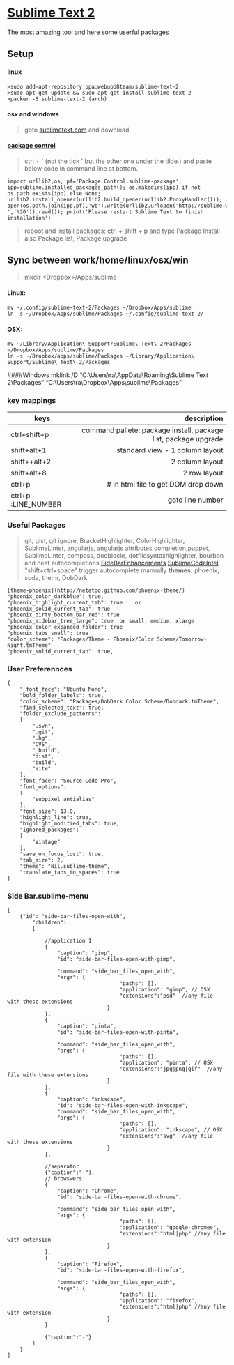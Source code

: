 [Sublime Text 2](http://www.sublimetext.com/2)
=======================================
The most amazing tool and here some userful packages
## Setup
#### linux
    >sudo add-apt-repository ppa:webupd8team/sublime-text-2
    >sudo apt-get update && sudo apt-get install sublime-text-2
    >packer -S sublime-text-2 (arch)
    
#### osx and windows
   >goto [sublimetext.com](http://www.sublimetext.com/2) and download
   
#### [package control](http://wbond.net/sublime_packages/package_control)
> ctrl + ` (not the tick ' but the other one under the tilde.) and paste below code in command line at bottom. 
```
import urllib2,os; pf='Package Control.sublime-package'; ipp=sublime.installed_packages_path(); os.makedirs(ipp) if not os.path.exists(ipp) else None; urllib2.install_opener(urllib2.build_opener(urllib2.ProxyHandler())); open(os.path.join(ipp,pf),'wb').write(urllib2.urlopen('http://sublime.wbond.net/'+pf.replace(' ','%20')).read()); print('Please restart Sublime Text to finish installation')
```
>reboot and install packages: 
>ctrl + shift + p and type Package Install  also Package list,  Package upgrade

## Sync between work/home/linux/osx/win
>mkdir &lt;Dropbox&gt;/Apps/sublime
#### Linux:
    mv ~/.config/sublime-text-2/Packages ~/Dropbox/Apps/sublime
    ln -s ~/Dropbox/Apps/sublime/Packages ~/.config/sublime-text-2/
#### OSX:
    mv ~/Library/Application\ Support/Sublime\ Text\ 2/Packages ~/Dropbox/Apps/sublime/Packages
    ln -s ~/Dropbox/apps/sublime/Packages ~/Library/Application\ Support/Sublime\ Text\ 2/Packages
####Windows
    mklink /D “C:\Users\ra\AppData\Roaming\Sublime Text 2\Packages” “C:\Users\ra\Dropbox\Apps\sublime\Packages"

### key mappings

| keys                   |   description|
|----------------------- | -----------: |
|ctrl+shift+p            |   command pallete: package install, package list, package upgrade|
|shift+alt+1             |   standard view - 1 column layout|
|shift++alt+2            |   2 column layout|
|shift+alt+8             |   2 row layout |
|ctrl+p                  |   #  in html file to get DOM drop down|
| ctrl+p :LINE_NUMBER    |      goto line number|

### Useful Packages
>git, gist, git ignore, BracketHighlighter, ColorHighlighter, SublimeLinter, 
>angularjs, angularjs attributes completion,puppet, SublimeLinter, 
>compass, docblockr, dotfilesyntaxhighlighter, bourbon and neat autocompletions
>[SideBarEnhancements](https://github.com/titoBouzout/SideBarEnhancements)
>[SublimeCodeIntel](https://github.com/Kronuz/SublimeCodeIntel) "shift+ctrl+space"  trigger autocomplete manually
__themes:__ phoenix, soda, themr, DobDark
```
[theme-phoenix](http://netatoo.github.com/phoenix-theme/) 
"phoenix_color_darkblue": true,
"phoenix_highlight_current_tab": true    or "phoenix_solid_current_tab": true
"phoenix_dirty_bottom_bar_red": true
"phoenix_sidebar_tree_large": true  or small, medium, xlarge
"phoenix_color_expanded_folder": true
"phoenix_tabs_small": true
"color_scheme": "Packages/Theme - Phoenix/Color Scheme/Tomorrow-Night.tmTheme"
"phoenix_solid_current_tab": true,
```
### User Preferennces
```
{
    "_font_face": "Ubuntu Mono",
	"bold_folder_labels": true,
	"color_scheme": "Packages/DobDark Color Scheme/Dobdark.tmTheme",
	"find_selected_text": true,
	"folder_exclude_patterns":
	[
		".svn",
		".git",
		".hg",
		"CVS",
		"_build",
		"dist",
		"build",
		"site"
	],
	"font_face": "Source Code Pro",
	"font_options":
	[
		"subpixel_antialias"
	],
	"font_size": 13.0,
	"highlight_line": true,
	"highlight_modified_tabs": true,
	"ignored_packages":
	[
		"Vintage"
	],
	"save_on_focus_lost": true,
	"tab_size": 2,
	"theme": "Nil.sublime-theme",
	"translate_tabs_to_spaces": true
}
```

### Side Bar.sublime-menu
```
[
	{"id": "side-bar-files-open-with",
		"children":
		[

			//application 1
			{
				"caption": "gimp",
				"id": "side-bar-files-open-with-gimp",

				"command": "side_bar_files_open_with",
				"args": {
									"paths": [],
									"application": "gimp", // OSX
									"extensions":"psd"  //any file with these extensions
								}
			},
			{
				"caption": "pinta",
				"id": "side-bar-files-open-with-pinta",

				"command": "side_bar_files_open_with",
				"args": {
									"paths": [],
									"application": "pinta", // OSX
									"extensions":"jpg|png|gif"  //any file with these extensions
								}
			},
			{
				"caption": "inkscape",
				"id": "side-bar-files-open-with-inkscape",
				"command": "side_bar_files_open_with",
				"args": {
									"paths": [],
									"application": "inkscape", // OSX
									"extensions":"svg"  //any file with these extensions
								}
			},

			//separator
			{"caption":"-"},		
			// browswers
			{
				"caption": "Chrome",
				"id": "side-bar-files-open-with-chrome",

				"command": "side_bar_files_open_with",
				"args": {
									"paths": [],
									"application": "google-chromee",
									"extensions":"html|php" //any file with extension
								}
			},
			{
				"caption": "Firefox",
				"id": "side-bar-files-open-with-firefox",

				"command": "side_bar_files_open_with",
				"args": {
									"paths": [],
									"application": "firefox",
									"extensions":"html|php" //any file with extension
								}
			}

			{"caption":"-"}
		]
	}
]
```

